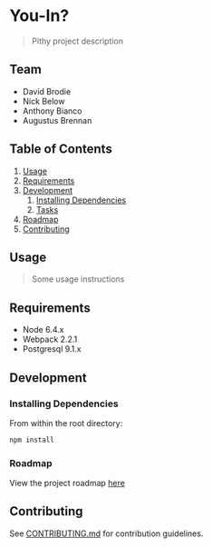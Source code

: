 # You-In?

> Pithy project description

## Team

  - David Brodie
  - Nick Below
  - Anthony Bianco
  - Augustus Brennan

## Table of Contents

1. [Usage](#Usage)
1. [Requirements](#requirements)
1. [Development](#development)
    1. [Installing Dependencies](#installing-dependencies)
    1. [Tasks](#tasks)
1. [Roadmap](#roadmap)
1. [Contributing](#contributing)

## Usage

> Some usage instructions

## Requirements

- Node 6.4.x
- Webpack 2.2.1
- Postgresql 9.1.x

## Development

### Installing Dependencies

From within the root directory:

```sh
npm install

```

### Roadmap

View the project roadmap [here](https://docs.google.com/spreadsheets/d/12_Eu1kK5os0wg08HghBuHDD_Lew8vWZ1nWyCUflK75U/edit?ts=58c754e3#gid=0)


## Contributing

See [CONTRIBUTING.md](CONTRIBUTING.md) for contribution guidelines.
